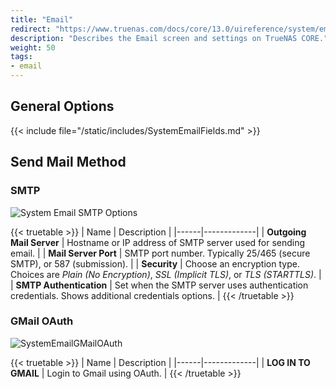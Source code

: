 ```yaml
---
title: "Email"
redirect: "https://www.truenas.com/docs/core/13.0/uireference/system/email/"
description: "Describes the Email screen and settings on TrueNAS CORE."
weight: 50
tags:
- email
---
```


## General Options

{{< include file="/static/includes/SystemEmailFields.md" >}}

## Send Mail Method

### SMTP

![System Email SMTP Options](/images/CORE/System/SystemEmailSMTPOptions.png "System Email SMTP Options")

{{< truetable >}}
| Name | Description |
|------|-------------|
| **Outgoing Mail Server** | Hostname or IP address of SMTP server used for sending email. |
| **Mail Server Port** | SMTP port number. Typically 25/465 (secure SMTP), or 587 (submission). |
| **Security** | Choose an encryption type. Choices are *Plain (No Encryption)*, *SSL (Implicit TLS)*, or *TLS (STARTTLS)*. |
| **SMTP Authentication** | Set when the SMTP server uses authentication credentials. Shows additional credentials options. |
{{< /truetable >}}

### GMail OAuth

![SystemEmailGMailOAuth](/images/CORE/System/SystemEmailGMailOAuth.png "GMail OAuth Options")

{{< truetable >}}
| Name | Description |
|------|-------------|
| **LOG IN TO GMAIL** | Login to Gmail using OAuth. |
{{< /truetable >}}
